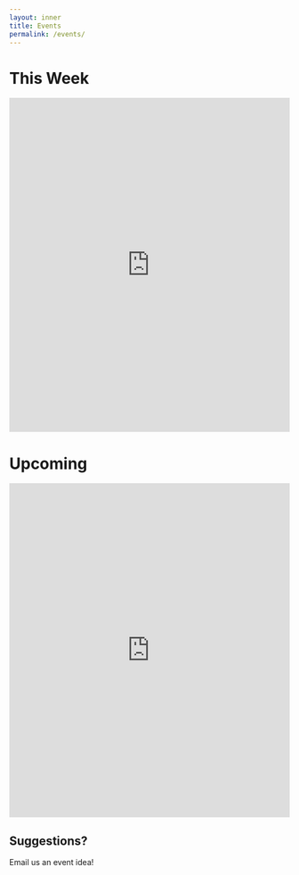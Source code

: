 ```yaml
---
layout: inner
title: Events
permalink: /events/
---
```


# This Week

<iframe src="https://calendar.google.com/calendar/embed?showTitle=0&amp;showPrint=0&amp;mode=WEEK&amp;height=400&amp;wkst=1&amp;bgcolor=%23ffffff&amp;src=pvbd80pkmfsl5voauue4vbv61c%40group.calendar.google.com&amp;color=%236B3304&amp;ctz=America%2FNew_York" style="border-width:0" width="100%" height="600" frameborder="0" scrolling="no" markdown="1"></iframe>

# Upcoming

<iframe src="https://calendar.google.com/calendar/embed?showTitle=0&amp;showPrint=0&amp;height=600&amp;wkst=1&amp;bgcolor=%23ffffff&amp;src=pvbd80pkmfsl5voauue4vbv61c%40group.calendar.google.com&amp;color=%236B3304&amp;ctz=America%2FNew_York" style="border-width:0; text-align:center;" width="100%" height="600" frameborder="0" scrolling="no" markdown="1"></iframe>


## Suggestions?
Email us an event idea!
